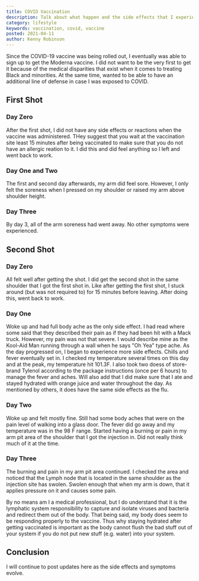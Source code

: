 ```yaml
---
title: COVID Vaccination
description: Talk about what happen and the side effects that I experienced after getting the COVID vaccination
category: lifestyle
keywords: vaccination, covid, vaccine
posted: 2021-04-11
author: Kenny Robinson
---
```


Since the COVID-19 vaccine was being rolled out, I eventually was able to sign up to get the Moderna vaccine. 
I did not want to be the very first to get it because of the medical disparities that exist when it comes 
to treating Black and minorities. At the same time, wanted to be able to have an additional line of 
defense in case I was exposed to COVID.

## First Shot

### Day Zero

After the first shot, I did not have any side effects or reactions when the vaccine was administered. 
THey suggest that you wait at the vaccination site least 15 minutes after being vaccinated to make
sure that you do not have an allergic reation to it. I did this and did feel anything so I left 
and went back to work.

### Day One and Two

The first and second day afterwards, my arm did feel sore. However, I only felt the soreness when I
pressed on my shoulder or raised my arm above shoulder height.

### Day Three

By day 3, all of the arm soreness had went away. No other symptoms were experienced.

## Second Shot

### Day Zero

All felt well after getting the shot. 
I did get the second shot in the same shoulder that I got the first shot in.
Like after getting the first shot, I stuck around (but was not required to) for 
15 minutes before leaving. After doing this, went back to work.

### Day One

Woke up and had full body ache as the only side effect. 
I had read where some said that they described their pain as if they had 
been hit with a Mack truck. However, my pain was not that severe. I would describe mine as the Kool-Aid Man
running through a wall when he says "Oh Yea" type ache. As the day progressed on, I began to 
experience more side effects. Chills and fever eventually set in. I checked my temperature 
several times on this day and at the peak, my temperature hit 101.3F. I also took two doess 
of store-brand Tylenol according to the package instructions (once per 6 hours) to manage the 
fever and aches. Will also add that I did make sure that I ate and stayed hydrated with orange
juice and water throughout the day.
As mentioned by others, it does have the same side effects as the flu.

### Day Two

Woke up and felt mostly fine. Still had some body aches that were on the pain level of walking 
into a glass door. The fever did go away and my temperature was in the 98 F range. Started having a 
burning or pain in my arm pit area of the shoulder that I got the injection in. 
Did not really think much of it at the time. 

### Day Three

The burning and pain in my arm pit area continued. I checked the area and 
noticed that the Lymph node that is located in the same shoulder as the injection site has swolen.
Swolen enough that when my arm is down, that it applies pressure on it and causes some pain. 

By no means am I a medical professional, but I do understand that it is the lymphatic system responsibility
to capture and isolate viruses and bacteria and redirect them out of the body. That being said, 
my body does seem to be responding properly to the vaccine. Thus why staying hydrated after getting 
vaccinated is important as the body cannot flush the bad stuff out of your system if you do not
put new stuff (e.g. water) into your system.

## Conclusion

I will continue to post updates here as the side effects and symptoms evolve. 

